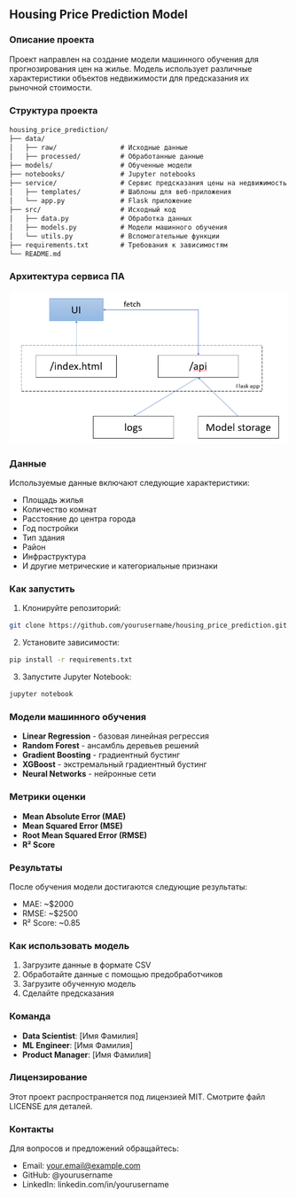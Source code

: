 ## Housing Price Prediction Model

### Описание проекта

Проект направлен на создание модели машинного обучения для прогнозирования цен на жилье. Модель использует различные характеристики объектов недвижимости для предсказания их рыночной стоимости.

### Структура проекта

```
housing_price_prediction/
├── data/
│   ├── raw/                # Исходные данные
│   ├── processed/          # Обработанные данные
├── models/                 # Обученные модели
├── notebooks/              # Jupyter notebooks
├── service/                # Сервис предсказания цены на недвижимость
│   ├── templates/          # Шаблоны для веб-приложения
│   └── app.py              # Flask приложение
├── src/                    # Исходный код
│   ├── data.py             # Обработка данных
│   ├── models.py           # Модели машинного обучения
│   └── utils.py            # Вспомогательные функции
├── requirements.txt        # Требования к зависимостям
└── README.md
```

### Архитектура сервиса ПА

![](img/arch.png)

### Данные

Используемые данные включают следующие характеристики:

* Площадь жилья
* Количество комнат
* Расстояние до центра города
* Год постройки
* Тип здания
* Район
* Инфраструктура
* И другие метрические и категориальные признаки

### Как запустить

1. Клонируйте репозиторий:

```bash
git clone https://github.com/yourusername/housing_price_prediction.git
```

2. Установите зависимости:

```bash
pip install -r requirements.txt
```

3. Запустите Jupyter Notebook:

```bash
jupyter notebook
```

### Модели машинного обучения

* **Linear Regression** - базовая линейная регрессия
* **Random Forest** - ансамбль деревьев решений
* **Gradient Boosting** - градиентный бустинг
* **XGBoost** - экстремальный градиентный бустинг
* **Neural Networks** - нейронные сети

### Метрики оценки

* **Mean Absolute Error (MAE)**
* **Mean Squared Error (MSE)**
* **Root Mean Squared Error (RMSE)**
* **R² Score**

### Результаты

После обучения модели достигаются следующие результаты:

* MAE: ~$2000
* RMSE: ~$2500
* R² Score: ~0.85

### Как использовать модель

1. Загрузите данные в формате CSV
2. Обработайте данные с помощью предобработчиков
3. Загрузите обученную модель
4. Сделайте предсказания

### Команда

* **Data Scientist**: [Имя Фамилия]
* **ML Engineer**: [Имя Фамилия]
* **Product Manager**: [Имя Фамилия]

### Лицензирование

Этот проект распространяется под лицензией MIT. Смотрите файл LICENSE для деталей.

### Контакты

Для вопросов и предложений обращайтесь:

* Email: <your.email@example.com>
* GitHub: @yourusername
* LinkedIn: linkedin.com/in/yourusername
